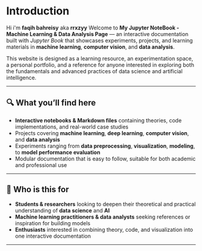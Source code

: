 # Introduction

Hi i'm **faqih bahreisy** aka **rrxzyy** Welcome to **My Jupyter NoteBook - Machine Learning & Data Analysis Page** — an interactive documentation built with _Jupyter Book_ that showcases experiments, projects, and learning materials in **machine learning**, **computer vision**, and **data analysis**.

This website is designed as a learning resource, an experimentation space, a personal portfolio, and a reference for anyone interested in exploring both the fundamentals and advanced practices of data science and artificial intelligence.

---

## 🔍 What you’ll find here

- **Interactive notebooks & Markdown files** containing theories, code implementations, and real-world case studies
- Projects covering **machine learning**, **deep learning**, **computer vision**, and **data analysis**
- Experiments ranging from **data preprocessing**, **visualization**, **modeling**, to **model performance evaluation**
- Modular documentation that is easy to follow, suitable for both academic and professional use

---

## 🎯 Who is this for

- **Students & researchers** looking to deepen their theoretical and practical understanding of **data science** and **AI**
- **Machine learning practitioners & data analysts** seeking references or inspiration for building models
- **Enthusiasts** interested in combining theory, code, and visualization into one interactive documentation

---

```{tableofcontents}

```
